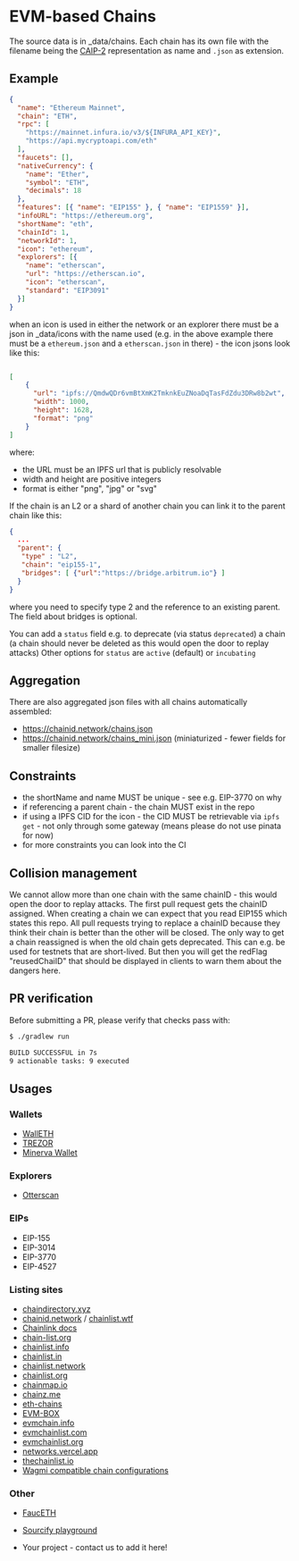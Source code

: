 # EVM-based Chains

The source data is in _data/chains. Each chain has its own file with the filename being the [CAIP-2](https://github.com/ChainAgnostic/CAIPs/blob/master/CAIPs/caip-2.md) representation as name and `.json` as extension.

## Example

```json
{
  "name": "Ethereum Mainnet",
  "chain": "ETH",
  "rpc": [
    "https://mainnet.infura.io/v3/${INFURA_API_KEY}",
    "https://api.mycryptoapi.com/eth"
  ],
  "faucets": [],
  "nativeCurrency": {
    "name": "Ether",
    "symbol": "ETH",
    "decimals": 18
  },
  "features": [{ "name": "EIP155" }, { "name": "EIP1559" }],
  "infoURL": "https://ethereum.org",
  "shortName": "eth",
  "chainId": 1,
  "networkId": 1,
  "icon": "ethereum",
  "explorers": [{
    "name": "etherscan",
    "url": "https://etherscan.io",
    "icon": "etherscan",
    "standard": "EIP3091"
  }]
}
```

when an icon is used in either the network or an explorer there must be a json in _data/icons with the name used (e.g. in the above example there must be a `ethereum.json` and a `etherscan.json` in there) - the icon jsons look like this:

```json

[
    {
      "url": "ipfs://QmdwQDr6vmBtXmK2TmknkEuZNoaDqTasFdZdu3DRw8b2wt",
      "width": 1000,
      "height": 1628,
      "format": "png"
    }
]

```

where:
 * the URL must be an IPFS url that is publicly resolvable
 * width and height are positive integers
 * format is either "png", "jpg" or "svg"

If the chain is an L2 or a shard of another chain you can link it to the parent chain like this:


```json
{
  ...
  "parent": {
   "type" : "L2",
   "chain": "eip155-1",
   "bridges": [ {"url":"https://bridge.arbitrum.io"} ]
  }
}
```

where you need to specify type 2 and the reference to an existing parent. The field about bridges is optional.

You can add a `status` field e.g. to deprecate (via status `deprecated`) a chain (a chain should never be deleted as this would open the door to replay attacks)
Other options for `status` are `active` (default) or `incubating`

## Aggregation

There are also aggregated json files with all chains automatically assembled:
 * https://chainid.network/chains.json
 * https://chainid.network/chains_mini.json (miniaturized - fewer fields for smaller filesize)

## Constraints

 * the shortName and name MUST be unique - see e.g. EIP-3770 on why
 * if referencing a parent chain - the chain MUST exist in the repo
 * if using a IPFS CID for the icon - the CID MUST be retrievable via `ipfs get` - not only through some gateway (means please do not use pinata for now)
 * for more constraints you can look into the CI

## Collision management

 We cannot allow more than one chain with the same chainID - this would open the door to replay attacks.
 The first pull request gets the chainID assigned. When creating a chain we can expect that you read EIP155 which states this repo.
 All pull requests trying to replace a chainID because they think their chain is better than the other will be closed.
 The only way to get a chain reassigned is when the old chain gets deprecated. This can e.g. be used for testnets that are short-lived. But then you will get the redFlag "reusedChaiID" that should be displayed in clients to warn them about the dangers here.

## PR verification

Before submitting a PR, please verify that checks pass with:

```bash
$ ./gradlew run

BUILD SUCCESSFUL in 7s
9 actionable tasks: 9 executed
```

## Usages
### Wallets
 * [WallETH](https://walleth.org)
 * [TREZOR](https://trezor.io)
 * [Minerva Wallet](https://minerva.digital)

### Explorers
 * [Otterscan](https://otterscan.io)

### EIPs
 * EIP-155
 * EIP-3014
 * EIP-3770
 * EIP-4527

### Listing sites
* [chaindirectory.xyz](https://www.chaindirectory.xyz)
* [chainid.network](https://chainid.network) / [chainlist.wtf](https://chainlist.wtf)
* [Chainlink docs](https://docs.chain.link/)
* [chain-list.org](https://chain-list.org)
* [chainlist.info](https://chainlist.info)
* [chainlist.in](https://www.chainlist.in)
* [chainlist.network](https://chainlist.network/)
* [chainlist.org](https://chainlist.org)
* [chainmap.io](https://chainmap.io)
* [chainz.me](https://chainz.me)
* [eth-chains](https://github.com/taylorjdawson/eth-chains)
* [EVM-BOX](https://github.com/izayl/evm-box)
* [evmchain.info](https://evmchain.info)
* [evmchainlist.com](https://evmchainlist.com)
* [evmchainlist.org](https://evmchainlist.org)
* [networks.vercel.app](https://networks.vercel.app)
* [thechainlist.io](https://thechainlist.io)
* [Wagmi compatible chain configurations](https://spenhouet.com/chains)


### Other
 * [FaucETH](https://github.com/komputing/FaucETH)
 * [Sourcify playground](https://playground.sourcify.dev)


 * Your project - contact us to add it here!
